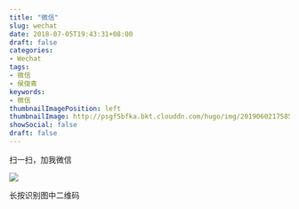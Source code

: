 ```yaml
---
title: "微信"
slug: wechat
date: 2018-07-05T19:43:31+08:00
draft: false
categories:
- Wechat
tags:
- 微信
- 侯俊青
keywords:
- 微信
thumbnailImagePosition: left
thumbnailImage: http://psgf5bfka.bkt.clouddn.com/hugo/img/20190602175854.jpg
showSocial: false
draft: false
---
```

扫一扫，加我微信
<!--more-->

![](http://psgf5bfka.bkt.clouddn.com/hugo/img/20190602175854.jpg)

长按识别图中二维码